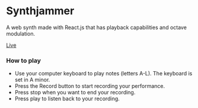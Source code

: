 # Synthjammer

A web synth made with React.js that has playback capabilities and
octave modulation.

[Live][heroku]

[heroku]: synthjammer.jacobnelken.com


### How to play

* Use your computer keyboard to play notes (letters A-L). The keyboard is
set in A minor.
* Press the Record button to start recording your performance.
* Press stop when you want to end your recording.
* Press play to listen back to your recording.

